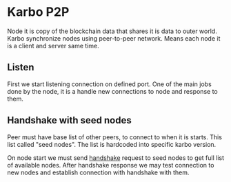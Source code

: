 # Karbo P2P
Node it is copy of the blockchain data that shares it is data to outer world.
Karbo synchronize nodes using peer-to-peer network.
Means each node it is a client and server same time.


## Listen
First we start listening connection on defined port.
One of the main jobs done by the node, it is a handle new connections to node and response to them.

## Handshake with seed nodes
Peer must have base list of other peers, to connect to when it is starts.
This list called "seed nodes".
The list is hardcoded into specific karbo version.

On node start we must send [handshake]() request to seed nodes to get full list of available nodes.
After handshake response we may test connection to new nodes and establish connection with handshake with them. 
